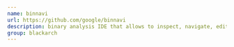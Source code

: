 ```yaml
---
name: binnavi
url: https://github.com/google/binnavi
description: binary analysis IDE that allows to inspect, navigate, edit and annotate control flow graphs and call graphs of disassembled code. URL : https://github.com/google/binnavi Groups : blackarch blackarch-disassembler blackarch-reversing blackarch-binary
group: blackarch
---
```


